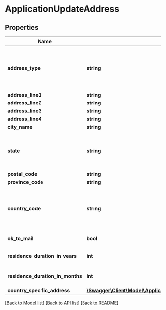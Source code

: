 # ApplicationUpdateAddress

## Properties
Name | Type | Description | Notes
------------ | ------------- | ------------- | -------------
**address_type** | **string** | Type of address. This is a reference data data field. Please use /v1/apac/utilities/referenceData/{addressType} resource to get valid value of this field with description. You can use the field name as the referenceCode parameter to retrieve the values. | [optional] 
**address_line1** | **string** | Address line 1 | [optional] 
**address_line2** | **string** | Address line 2 | [optional] 
**address_line3** | **string** | Address line 3 | [optional] 
**address_line4** | **string** | Address line 4 | [optional] 
**city_name** | **string** | City | [optional] 
**state** | **string** | State.This is a reference data field. Please use /v1/apac/utilities/referenceData/{addressState} resource to get valid value of this field with description. You can use addressState field name as the referenceCode parameter to retrieve the values. | [optional] 
**postal_code** | **string** | Postal/ZIP code | [optional] 
**province_code** | **string** | Province code | [optional] 
**country_code** | **string** | ISO country code. This is a reference data data field. Please use /v1/apac/utilities/referenceData/{country} resource to get valid value of this field with description. You can use countryCode field name as the referenceCode parameter to retrieve the values. | [optional] 
**ok_to_mail** | **bool** | Applicant&#x27;s consent for receiving mail. Valid values: true and false | [optional] 
**residence_duration_in_years** | **int** | Applicant&#x27;s residence duration in the current address in years. Applicable only for residential address. | [optional] 
**residence_duration_in_months** | **int** | Applicant&#x27;s residence duration in the current address in months. Applicable only for residential address. | [optional] 
**country_specific_address** | [**\Swagger\Client\Model\ApplicationUpdateCountrySpecificAddress**](ApplicationUpdateCountrySpecificAddress.md) |  | [optional] 

[[Back to Model list]](../../README.md#documentation-for-models) [[Back to API list]](../../README.md#documentation-for-api-endpoints) [[Back to README]](../../README.md)


